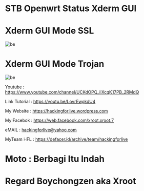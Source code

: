 # STB Openwrt Status Xderm GUI

# Xderm GUI Mode SSL 
![be](https://raw.githubusercontent.com/boychongzen18/STB-Openwrt/main/ssl.jpg)

# Xderm GUI Mode Trojan
![be](https://raw.githubusercontent.com/boychongzen18/STB-Openwrt/main/trojan.jpg)


 Youtube      : https://www.youtube.com/channel/UCKdOPQ_iIXcqK17PB_2RMdQ

Link Tutorial : https://youtu.be/LovrEwgkdU4

My Website    : https://hackingforlive.wordpress.com

My Facebok    : https://web.facebook.com/xroot.xroot.7

eMAIL         : hackingforlive@yahoo.com      

MyTeam HFL    : https://defacer.id/archive/team/hackingforlive

# Moto : Berbagi Itu Indah

# Regard Boychongzen aka Xroot
